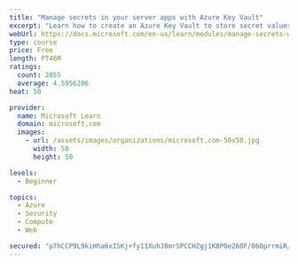 ```yaml
---
title: "Manage secrets in your server apps with Azure Key Vault"
excerpt: "Learn how to create an Azure Key Vault to store secret values and how to enable secure access to the vault."
webUrl: https://docs.microsoft.com/en-us/learn/modules/manage-secrets-with-azure-key-vault/
type: course
price: Free
length: PT46M
ratings:
  count: 2055
  average: 4.5956206
heat: 50

provider:
  name: Microsoft Learn
  domain: microsoft.com
  images:
    - url: /assets/images/organizations/microsoft.com-50x50.jpg
      width: 50
      height: 50

levels:
  - Beginner

topics:
  - Azure
  - Security
  - Compute
  - Web

secured: "p7hCCP9L9kiHha6xISKj+fy11XuhJ8mrSPCCHZgj1K8P0e260F/06OprrmiR/d8P1b9A9IAWxR/RrH3AZuE71lI3vTvGDsZChBXT1MDyGDKIbGTKlgjpJT1dFB0ZV4XwwfgNyFRbAdWzS7n9jy+lGn4MrM9ryPe1ydz0JGrYaluiL+E3rtSLWS0KZSUxb56bj/YcIEBDKbczscYJJWT8t9J+lcW+PFq6qhg4y1lJrwKqOOV/57lUQDRlvwk55r7OnOle39Tvxax/y4fkmT8U2x9x3+rf6BABEQ2BbD5Y9iTW4hZSisO9CWbafjGTvAtGligZsF1eiV46dYDJWcTjNLezTTo3ztstHSae752TYtHgfAGovmHlEEA19BnBBenlDIF1Rbkg3eBxaa1M1CI3xL+5crDLB5CDFftQUdZOUPI=;ycPttulC61LBAJezVn7MJA=="
---
```


